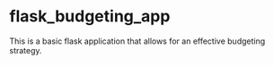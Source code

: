 # flask_budgeting_app
This is a basic flask application that allows for an effective budgeting strategy.
